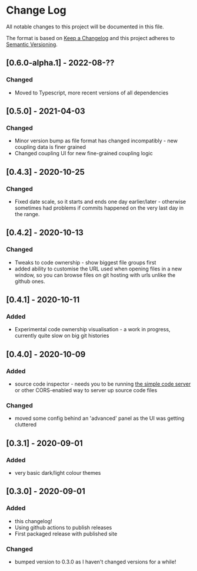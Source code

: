# Change Log

All notable changes to this project will be documented in this file.

The format is based on [Keep a Changelog](http://keepachangelog.com/)
and this project adheres to [Semantic Versioning](http://semver.org/).

## [0.6.0-alpha.1] - 2022-08-??

### Changed

- Moved to Typescript, more recent versions of all dependencies


## [0.5.0] - 2021-04-03

### Changed

- Minor version bump as file format has changed incompatibly - new coupling data is finer grained
- Changed coupling UI for new fine-grained coupling logic

## [0.4.3] - 2020-10-25

### Changed

- Fixed date scale, so it starts and ends one day earlier/later - otherwise sometimes had problems if commits happened on the very last day in the range.

## [0.4.2] - 2020-10-13

### Changed

- Tweaks to code ownership - show biggest file groups first
- added ability to customise the URL used when opening files in a new window, so you can browse files on git hosting with urls unlike the github ones.

## [0.4.1] - 2020-10-11

### Added

- Experimental code ownership visualisation - a work in progress, currently quite slow on big git histories

## [0.4.0] - 2020-10-09

### Added

- source code inspector - needs you to be running [the simple code server](https://github.com/kornysietsma/simple-code-server) or other CORS-enabled way to server up source code files

### Changed

- moved some config behind an 'advanced' panel as the UI was getting cluttered

## [0.3.1] - 2020-09-01

### Added

- very basic dark/light colour themes

## [0.3.0] - 2020-09-01

### Added

- this changelog!
- Using github actions to publish releases
- First packaged release with published site

### Changed

- bumped version to 0.3.0 as I haven't changed versions for a while!
